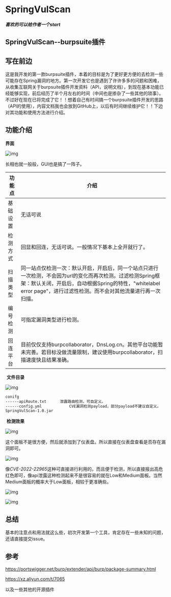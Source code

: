 # SpringVulScan

##### 喜欢的可以给作者一个start

## SpringVulScan--burpsuite插件

## 写在前边

这是我开发的第一款burpsuite插件，本着的目标是为了更好更方便的去检测一些可能存在Spring漏洞的地方。第一次开发它也是遇到了许许多多的问题和困难，从收集互联网关于burpsuite插件开发资料（API，说明文档），到现在基本功能已经能够实现，前后经历了半个月左右的时间（中间也是掺杂了一些其他的琐事）。不过好在现在已将完成了它！！想着自己有时间搞一个burpsuite插件开发的思路（API的使用），内容文档我也会放到GitHub上，以后有时间继续维护它！！下边对其功能和使用方法进行介绍。

## 功能介绍

**界面**

![img](https://cdn.nlark.com/yuque/0/2022/png/21739648/1655642522435-9442e040-9680-4a09-ae0b-c691e02ae3fb.png)

长相也就一般般，GUI也是搞了一阵子。

| 功能点   | 介绍                                                         |
| -------- | ------------------------------------------------------------ |
| 基础设置 | 无话可说                                                     |
| 检测方式 | 回显和回连，无话可说。一般情况下基本上全开就行了。           |
| 扫描类型 | 同一站点仅检测一次：默认开启，开启后，同一个站点只进行一次检测，不会因为url的变化而再次检测。过滤检测Spring框架：默认关闭，开启后，自动根据Spring的特性，"whitelabel error page"，进行过滤性检测。而不会对其他流量进行再一次扫描。 |
| 编号检测 | 可指定漏洞类型进行检测。                                     |
| 回连平台 | 目前仅仅支持burpcollaborator，DnsLog.cn。其他平台功能暂未完善。若目标没做流量限制，建议使用burpcollaborator，扫描速度快且结果准确。 |

​	**文件目录**

![img](https://cdn.nlark.com/yuque/0/2022/png/21739648/1655643243635-61ed581d-c43e-4b68-8ea8-e78f9e583987.png)

```bash
conifg
------apiRoute.txt		泄露路由检测，可自定义。
------config.yml			CVE漏洞检测payload，部分payload不建议自定义。
SpringVulScan-1.0.jar
```

​	**检测效果**

![img](https://cdn.nlark.com/yuque/0/2022/png/21739648/1655643585846-c399a4fb-ebf4-4b8d-a37b-6a637ed5c179.png)

这个面板不是很方便，然后就添加到了仪表盘。所以直接在仪表盘查看是否存在漏洞即可。

![img](https://cdn.nlark.com/yuque/0/2022/png/21739648/1655643921940-656462a1-2ab5-496c-bf2d-c527a64df969.png)

像*CVE-2022-22965*这种可直接进行利用的，而且便于检测，所以直接报出高危红色即可，像api泄露这种检测起来不是很容易的就在Low和Medium面板。当然Medium面板的概率大于Low面板，相较于更准确些。

![img](https://cdn.nlark.com/yuque/0/2022/png/21739648/1655643953534-425a80ad-7c4a-43a6-82fe-61000f4f4f74.png)

![img](https://cdn.nlark.com/yuque/0/2022/png/21739648/1655643972721-000088b8-f73a-4c25-8c2e-28a3c4097357.png)

## 总结

基本的注意点和用法就这么些，初次开发第一个工具，肯定存在一些未知的问题，还请直接提交issue。

##  参考

https://portswigger.net/burp/extender/api/burp/package-summary.html

https://xz.aliyun.com/t/7065

以及一些其他的开源插件

